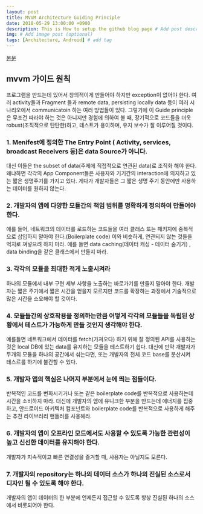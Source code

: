 ```yaml
---
layout: post
title: MVVM Architecture Guiding Principle
date: 2018-05-29 13:00:00 +0900
description: This is How to setup the github blog page # Add post description (optional)
img: # Add image post (optional)
tags: [Architecture, Android] # add tag
---
```


[본문][page]

[page]: https://developer.android.com/jetpack/docs/guide

## mvvm 가이드 원칙

프로그램을 만드는데 있어서 창의적이게 만들어야 하지만 exception이 없어야 한다. 여러 activity들과 Fragment 들과 remote data, persisting locally data 등이 여러 시나리오에서 communicatoin 하는 여러 방법들이 있다. 그렇기에 이 Guide principle은 무조건 따라야 하는 것은 아니지만 경험에 의하여 볼 때, 장기적으로 코드들을 더욱 robust(조직적으로 탄탄한)하고, 테스트가 용이하며, 유지 보수가 잘 이루어질 것이다. 

### 1. Menifest에 정의한 The Entry Point ( Activity, services, broadcast Receivers 둥)은 data Source가 아니다. 
대신 이들은 the subset of data(주제에 직접적으로 연관된 data)로 조직화 해야 한다. 왜냐하면 각각의 App Component들은 사용자와 기기간의 interaction에 의지하고 있는 짧은 생명주기를 가지고 있다. 게다가 개발자들은 그 짧은 생명 주기 동안에만 사용하는 데이터를 원하지 않는다.

### 2. 개발자의 앱에 다양한 모듈간의 책임 범위를 명확하게 정의하여 만들어야 한다.
에를 들어, 네트워크의 데이터를 로드하는 코드들을 여러 클래스 또는 패키지에 중복적으로 삽입하지 말아야 한다.(Boilerplate code)
이와 비슷하게, 연관되지 않는 것들을 억지로 껴넣으려 하지 마라. 에를 들면 data caching(데이터 캐싱 - 데이터 숨기기) , data binding을 같은 클래스에서 만들지 마라.

### 3. 각각의 모듈을 최대한 적게 노출시켜라
하나의 모듈에서 내부 구현 세부 사항을 노출하는 바로가기를 만들지 말아야 한다. 개발자는 짧은 주기에서 짧은 시간을 얻을지 모르지만 코드를 확장하는 과정에서 기술적으로 많은 시간을 소요해야 할 것이다.

### 4. 모듈들간의 상호작용을 정의하는만큼 어떻게 각각의 모듈들을 독립된 상황에서 테스트가 가능하게 만들 것인지 생각해야 한다.
예를들면 네트워크에서 데이터를 fetch(가져오다) 하기 위해 잘 정의된 API를 사용하는 것은 local DB에 있는 data를 유지하는 모듈을 테스트하기 쉽다. 대신에 만약 개발자가 두개의 모듈을 하나의 공간에서 섞는다면, 또는 개발자의 전체 코드 base를 분산시켜 테스르를 하기에 불간할 수 있다.

### 5. 개발자 앱의 핵심은 나머지 부분에서 눈에 띄는 점들이다.
반복적인 코드를 변화시키거나 또는 같은 boilerplate code를 반복적으로 사용하는데 시간을 소비하지 마라. 대신에 개발자의 엠에 유니크한 부분을 만드는데 에너지를 집중하고, 안드로이드 아키텍처 컴포넌트와 boilerplate code를 반복적으로 사용하게 해주는 추천 라이브러리 핸들러를 사용해라.

### 6. 개발자의 앱이 오프라인 모드에서도 사용할 수 있도록 가능한 관련성이 높고 신선한 데이터를 유지해야 한다.
개발자가 지속적이고 빠른 연결성을 즐겨할 때, 사용자는 아닐지도 모른다.

### 7. 개발자의 repository는 하나의 데이터 소스가 하나의 진실된 소스로서 디자인 될 수 있도록 해야 한다.
개발자의 앱이 데이터의 한 부분에 언제든지 접근할 수 있도록 항상 진실된 하나의 소스에서 비롯되어야 한다.